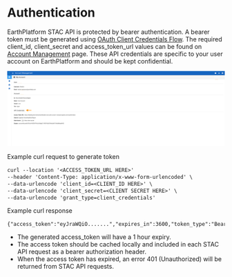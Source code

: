 # Authentication


EarthPlatform STAC API is protected by bearer authentication.
A bearer token must be generated using [OAuth Client Credentials Flow](https://www.oauth.com/oauth2-servers/access-tokens/client-credentials/). The required client_id, client_secret and access_token_url values can be found on [Account Management](https://earthplatform.eds.earthdaily.com/am) page. These API credentials are specific to your user account on EarthPlatform and should be kept confidential.

![Client Credentials](../Images/STAC%20API//Account%20Information.png)

Example curl request to generate token



```
curl --location '<ACCESS_TOKEN_URL HERE>'  
--header 'Content-Type: application/x-www-form-urlencoded' \
--data-urlencode 'client_id=<CLIENT_ID HERE>' \ 
--data-urlencode 'client_secret=<CLIENT SECRET HERE>' \
--data-urlencode 'grant_type=client_credentials'
```

Example curl response

```
{"access_token":"eyJraWQiO.......","expires_in":3600,"token_type":"Bearer"}
```

* The generated access_token will have a 1 hour expiry. 
* The access token should be cached locally and included in each STAC API request as a bearer authorization header.  
* When the access token has expired, an error 401 (Unauthorized) will be returned from STAC API requests. 